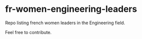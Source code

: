 # fr-women-engineering-leaders
Repo listing french women leaders in the Engineering field.

Feel free to contribute.
